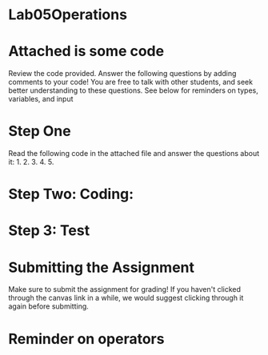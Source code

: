 # Lab05Operations

# Attached is some code
Review the code provided. Answer the following questions by adding comments to your code! You are free to talk with other students, and seek better understanding to these questions. See below for reminders on types, variables, and input

# Step One

Read the following code in the attached file and answer the questions about it:
1. 
2. 
3. 
4. 
5.


# Step Two: Coding: 

# Step 3: Test 

# Submitting the Assignment
Make sure to submit the assignment for grading! If you haven't clicked through the canvas link in a while, we would suggest clicking through it again before submitting.

# Reminder on operators
